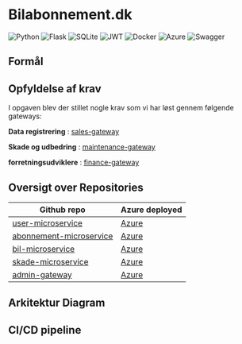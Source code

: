 # Bilabonnement.dk

![Python](https://img.shields.io/badge/python-3670A0?style=for-the-badge&logo=python&logoColor=ffdd54)
![Flask](https://img.shields.io/badge/flask-%23000.svg?style=for-the-badge&logo=flask&logoColor=white)
![SQLite](https://img.shields.io/badge/sqlite-%2307405e.svg?style=for-the-badge&logo=sqlite&logoColor=white)
![JWT](https://img.shields.io/badge/JWT-black?style=for-the-badge&logo=JSON%20web%20tokens)
![Docker](https://img.shields.io/badge/docker-%230db7ed.svg?style=for-the-badge&logo=docker&logoColor=white)
![Azure](https://img.shields.io/badge/azure-%230072C6.svg?style=for-the-badge&logo=microsoftazure&logoColor=white)
![Swagger](https://img.shields.io/badge/-Swagger-%23Clojure?style=for-the-badge&logo=swagger&logoColor=white)

## Formål

## Opfyldelse af krav
I opgaven blev der stillet nogle krav som vi har løst gennem følgende gateways:

**Data registrering** : [sales-gateway](https://github.com/Bilabonnement-eksamensopgave-2024/sales-gateway)

**Skade og udbedring** : [maintenance-gateway](https://github.com/Bilabonnement-eksamensopgave-2024/maintenance-gateway)

**forretningsudviklere** : [finance-gateway](https://github.com/Bilabonnement-eksamensopgave-2024/finance-gateway)


## Oversigt over Repositories

| Github repo | Azure deployed |
|------------|----------------|
| [user-microservice](https://github.com/Bilabonnement-eksamensopgave-2024/user-microservice) | [Azure](https://user-microservice-d6f9fsdkdzh7hndv.northeurope-01.azurewebsites.net/) |
| [abonnement-microservice](https://github.com/Bilabonnement-eksamensopgave-2024/abonnement-microservice) | [Azure](https://abonnement-microservice-dkeda4efcje4aega.northeurope-01.azurewebsites.net/) |
| [bil-microservice](https://github.com/Bilabonnement-eksamensopgave-2024/bil-microservice) | [Azure](https://car-microservice-ayhzdgdrfxgrdgby.northeurope-01.azurewebsites.net/) |
| [skade-microservice](https://github.com/Bilabonnement-eksamensopgave-2024/skade-microservice) | [Azure](https://skade-microservice-cufpgqgfcufqa8er.northeurope-01.azurewebsites.net/) |
| [admin-gateway](https://github.com/Bilabonnement-eksamensopgave-2024/admin-gateway]) | [Azure](admin-gateway-fqevcraygyfvafe2.northeurope-01.azurewebsites.net/) |

## Arkitektur Diagram

## CI/CD pipeline

